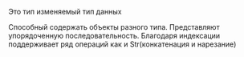 Это тип изменяемый тип данных

Способный содержать объекты разного типа.
Представляют упорядоченную последовательность.
Благодаря индексации поддерживает ряд операций как и Str(конкатенация и нарезание)
